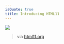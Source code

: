```yaml
---
isQuote: true
title: Introducing HTML11
---
```


<p><img src="http://24.media.tumblr.com/tumblr_ljmhp2ZJ6O1qedkdbo3_500.jpg"/></p>

<p>
  <blockquote>
    <p>via <a href="http://html11.org" target="_blank">html11.org</a></p>
  </blockquote>
</p>